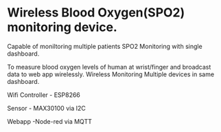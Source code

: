 # Wireless Blood Oxygen(SPO2) monitoring device.

Capable of moniltoring multiple patients SPO2 Monitoring with single dashboard.

To measure blood oxygen levels of human at wrist/finger and broadcast data to web app wirelessly.
Wireless Monitoring Multiple devices in same dashboard. 

Wifi Controller - ESP8266

Sensor - MAX30100 via I2C

Webapp -Node-red via MQTT

